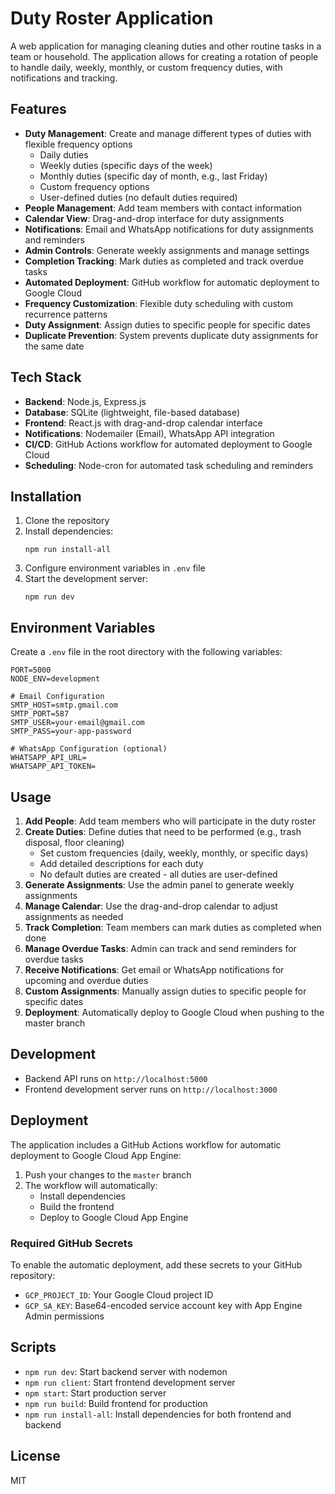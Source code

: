 # Duty Roster Application

A web application for managing cleaning duties and other routine tasks in a team or household. The application allows for creating a rotation of people to handle daily, weekly, monthly, or custom frequency duties, with notifications and tracking.

## Features

-   **Duty Management**: Create and manage different types of duties with flexible frequency options
    -   Daily duties
    -   Weekly duties (specific days of the week)
    -   Monthly duties (specific day of month, e.g., last Friday)
    -   Custom frequency options
    -   User-defined duties (no default duties required)
-   **People Management**: Add team members with contact information
-   **Calendar View**: Drag-and-drop interface for duty assignments
-   **Notifications**: Email and WhatsApp notifications for duty assignments and reminders
-   **Admin Controls**: Generate weekly assignments and manage settings
-   **Completion Tracking**: Mark duties as completed and track overdue tasks
-   **Automated Deployment**: GitHub workflow for automatic deployment to Google Cloud
-   **Frequency Customization**: Flexible duty scheduling with custom recurrence patterns
-   **Duty Assignment**: Assign duties to specific people for specific dates
-   **Duplicate Prevention**: System prevents duplicate duty assignments for the same date

## Tech Stack

-   **Backend**: Node.js, Express.js
-   **Database**: SQLite (lightweight, file-based database)
-   **Frontend**: React.js with drag-and-drop calendar interface
-   **Notifications**: Nodemailer (Email), WhatsApp API integration
-   **CI/CD**: GitHub Actions workflow for automated deployment to Google Cloud
-   **Scheduling**: Node-cron for automated task scheduling and reminders

## Installation

1. Clone the repository
2. Install dependencies:
    ```
    npm run install-all
    ```
3. Configure environment variables in `.env` file
4. Start the development server:
    ```
    npm run dev
    ```

## Environment Variables

Create a `.env` file in the root directory with the following variables:

```
PORT=5000
NODE_ENV=development

# Email Configuration
SMTP_HOST=smtp.gmail.com
SMTP_PORT=587
SMTP_USER=your-email@gmail.com
SMTP_PASS=your-app-password

# WhatsApp Configuration (optional)
WHATSAPP_API_URL=
WHATSAPP_API_TOKEN=
```

## Usage

1. **Add People**: Add team members who will participate in the duty roster
2. **Create Duties**: Define duties that need to be performed (e.g., trash disposal, floor cleaning)
    - Set custom frequencies (daily, weekly, monthly, or specific days)
    - Add detailed descriptions for each duty
    - No default duties are created - all duties are user-defined
3. **Generate Assignments**: Use the admin panel to generate weekly assignments
4. **Manage Calendar**: Use the drag-and-drop calendar to adjust assignments as needed
5. **Track Completion**: Team members can mark duties as completed when done
6. **Manage Overdue Tasks**: Admin can track and send reminders for overdue tasks
7. **Receive Notifications**: Get email or WhatsApp notifications for upcoming and overdue duties
8. **Custom Assignments**: Manually assign duties to specific people for specific dates
9. **Deployment**: Automatically deploy to Google Cloud when pushing to the master branch

## Development

-   Backend API runs on `http://localhost:5000`
-   Frontend development server runs on `http://localhost:3000`

## Deployment

The application includes a GitHub Actions workflow for automatic deployment to Google Cloud App Engine:

1. Push your changes to the `master` branch
2. The workflow will automatically:
    - Install dependencies
    - Build the frontend
    - Deploy to Google Cloud App Engine

### Required GitHub Secrets

To enable the automatic deployment, add these secrets to your GitHub repository:

-   `GCP_PROJECT_ID`: Your Google Cloud project ID
-   `GCP_SA_KEY`: Base64-encoded service account key with App Engine Admin permissions

## Scripts

-   `npm run dev`: Start backend server with nodemon
-   `npm run client`: Start frontend development server
-   `npm start`: Start production server
-   `npm run build`: Build frontend for production
-   `npm run install-all`: Install dependencies for both frontend and backend

## License

MIT
